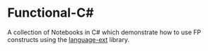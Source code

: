 # Functional-C#

A collection of Notebooks in C# which demonstrate how to use FP constructs using the [language-ext](https://github.com/louthy/language-ext) library.
